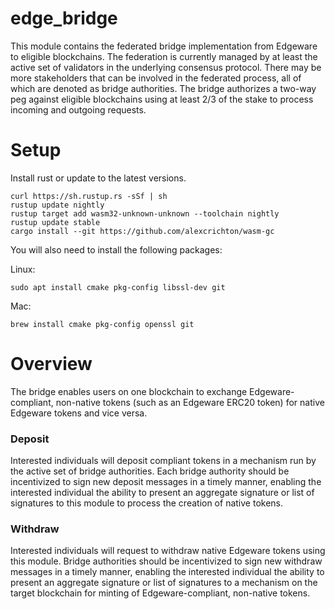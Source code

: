# edge_bridge
This module contains the federated bridge implementation from Edgeware to eligible blockchains. The federation is currently managed by at least the active set of validators in the underlying consensus protocol. There may be more stakeholders that can be involved in the federated process, all of which are denoted as bridge authorities. The bridge authorizes a two-way peg against eligible blockchains using at least 2/3 of the stake to process incoming and outgoing requests.

# Setup
Install rust or update to the latest versions.
```
curl https://sh.rustup.rs -sSf | sh
rustup update nightly
rustup target add wasm32-unknown-unknown --toolchain nightly
rustup update stable
cargo install --git https://github.com/alexcrichton/wasm-gc
```

You will also need to install the following packages:

Linux:
```
sudo apt install cmake pkg-config libssl-dev git
```

Mac:
```
brew install cmake pkg-config openssl git
```

# Overview
The bridge enables users on one blockchain to exchange Edgeware-compliant, non-native tokens (such as an Edgeware ERC20 token) for native Edgeware tokens and vice versa.

### Deposit
Interested individuals will deposit compliant tokens in a mechanism run by the active set of bridge authorities. Each bridge authority should be incentivized to sign new deposit messages in a timely manner, enabling the interested individual the ability to present an aggregate signature or list of signatures to this module to process the creation of native tokens.

### Withdraw
Interested individuals will request to withdraw native Edgeware tokens using this module. Bridge authorities should be incentivized to sign new withdraw messages in a timely manner, enabling the interested individual the ability to present an aggregate signature or list of signatures to a mechanism on the target blockchain for minting of Edgeware-compliant, non-native tokens.